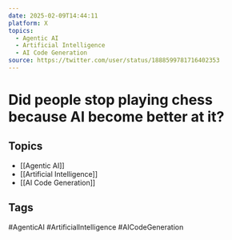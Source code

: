 ```yaml
---
date: 2025-02-09T14:44:11
platform: X
topics:
  - Agentic AI
  - Artificial Intelligence
  - AI Code Generation
source: https://twitter.com/user/status/1888599781716402353
---
```

# Did people stop playing chess because AI become better at it?

## Topics
- [[Agentic AI]]
- [[Artificial Intelligence]]
- [[AI Code Generation]]

## Tags
#AgenticAI #ArtificialIntelligence #AICodeGeneration